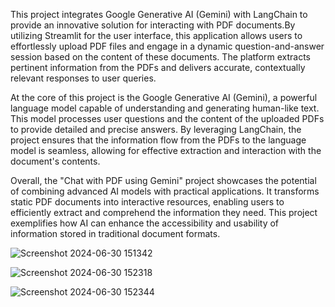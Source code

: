 This project integrates Google Generative AI (Gemini) with LangChain to provide an innovative solution for interacting with PDF documents.By utilizing Streamlit for the user interface, 
this application allows users to effortlessly upload PDF files and engage in a dynamic question-and-answer session based on the content of these documents. The platform extracts pertinent 
information from the PDFs and delivers accurate, contextually relevant responses to user queries.

At the core of this project is the Google Generative AI (Gemini), a powerful language model capable of understanding and generating human-like text. This model processes user questions and
the content of the uploaded PDFs to provide detailed and precise answers. By leveraging LangChain, the project ensures that the information flow from the PDFs to the language model is seamless, 
allowing for effective extraction and interaction with the document's contents.

Overall, the "Chat with PDF using Gemini" project showcases the potential of combining advanced AI models with practical applications. It transforms static PDF documents into interactive resources, 
enabling users to efficiently extract and comprehend the information they need. This project exemplifies how AI can enhance the accessibility and usability of information stored in traditional document formats.


![Screenshot 2024-06-30 151342](https://github.com/RohanNim/Query-pdf-using-langchain/assets/130341019/afe1f8fa-eaf1-4493-abb3-1cc0f8375ab3)


![Screenshot 2024-06-30 152318](https://github.com/RohanNim/Query-pdf-using-langchain/assets/130341019/2b99aa54-9a30-413a-8918-9dfaeb9177ae)


![Screenshot 2024-06-30 152344](https://github.com/RohanNim/Query-pdf-using-langchain/assets/130341019/dcabf61f-d511-4ee5-b766-a28d4cb39e7b)

